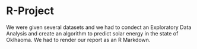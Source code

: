 # R-Project

We were given several datasets and we had to condect an Exploratory Data Analysis and create an algorithm to predict solar energy in the state of Oklhaoma. 
We had to render our report as an R Markdown. 
